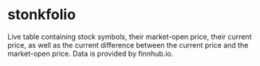 # stonkfolio
Live table containing stock symbols, their market-open price, their current price, as well as the current difference between the current price and the market-open price. Data is provided by finnhub.io.
